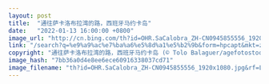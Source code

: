 ```yaml
---
layout: post
title:  "通往萨卡洛布拉湾的路，西班牙马约卡岛"
date:   "2022-01-13 16:00:00 +0800"
image_url: "http://cn.bing.com/th?id=OHR.SaCalobra_ZH-CN0945855556_1920x1080.jpg&rf=LaDigue_1920x1080.jpg&pid=hp"
link: "/search?q=%e9%a9%ac%e7%ba%a6%e5%8d%a1%e5%b2%9b&form=hpcapt&mkt=zh-cn"
copyright: "通往萨卡洛布拉湾的路，西班牙马约卡岛 (© Tolo Balaguer/agefotostock)"
image_hash: "7bb36a0d4e8ee6ece60916338037cd71"
image_filename: "th?id=OHR.SaCalobra_ZH-CN0945855556_1920x1080.jpg&rf=LaDigue_1920x1080.jpg&pid=hp"
---
```

